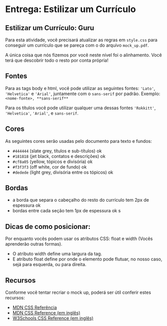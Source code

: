 # Entrega: Estilizar um Currículo

## Estilizar um Currículo: Guru

Para esta atividade, você precisará atualizar as regras em `style.css` para conseguir um currículo que se pareça com o do arquivo `mock_up.pdf`.

A única coisa que nós fizemos por você neste nível foi o alinhamento. Você terá que descobrir todo o resto por conta própria!

## Fontes
Para as tags body e html, você pode utilizar as seguintes fontes: `'Lato'`, `'Helvetica'` e `'Arial'`, juntamente com o `sans-serif` por padrão. Exemplo: `<nome-fonte>, **sans-serif**`

Para os títulos você pode utilizar qualquer uma dessas fontes `'Rokkitt'`, `'Helvetica'`, `'Arial'`, e `sans-serif`.

## Cores
As seguintes cores serão usadas pelo documento para texto e fundos:
- `#444444` (slate grey, títulos e sub-títulos) ok
- `#181818` (jet black, contatos e descrições) ok 
- `#cf8a05` (yellow, tópicos e divisória) ok
- `#f3f3f3` (off white, cor de fundo) ok
- `#dedede` (light grey, divisória entre os tópicos) ok

## Bordas
- a borda que separa o cabeçalho do resto do currículo tem 2px de espessura ok
- bordas entre cada seção tem 1px de espessura ok
s
## Dicas de como posicionar: 
Por enquanto vocês podem usar os atributos CSS: float e width (Vocês aprenderão outras formas).
- O atributo width define uma largura da tag.
- E atributo float define por onde o elemento pode flutuar, no nosso caso, sejá para esquerda, ou para direita. 

## Recursos
Conforme você tentar recriar o mock up, poderá ser útil conferir estes recursos:
- [MDN CSS Referência](https://developer.mozilla.org/pt-BR/docs/Web/CSS/CSS_Reference)
- [MDN CSS Reference (em inglês)](https://developer.mozilla.org/en-US/docs/Web/CSS/Reference)
- [W3Schools CSS Reference (em inglês)](https://www.w3schools.com/cssref/default.asp)
